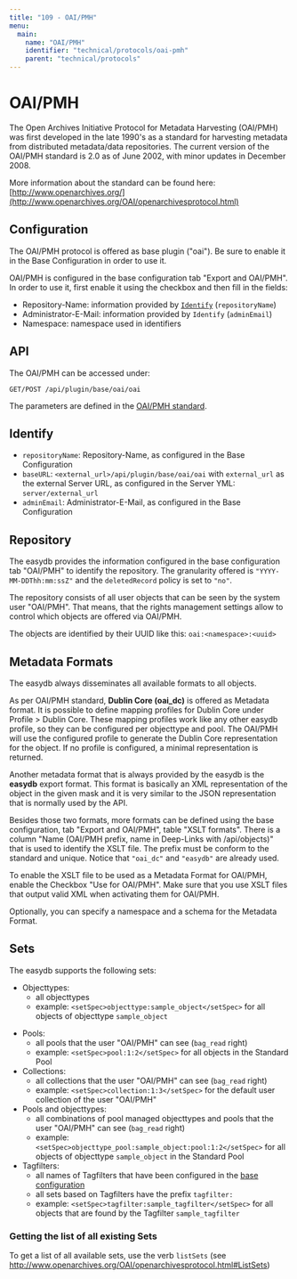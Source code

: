 ```yaml
---
title: "109 - OAI/PMH"
menu:
  main:
    name: "OAI/PMH"
    identifier: "technical/protocols/oai-pmh"
    parent: "technical/protocols"
---
```


# OAI/PMH

The Open Archives Initiative Protocol for Metadata Harvesting (OAI/PMH) was first developed in the late 1990's as a standard for harvesting metadata from distributed metadata/data repositories. The current version of the OAI/PMH standard is 2.0 as of June 2002, with minor updates in December 2008.

More information about the standard can be found here: [http://www.openarchives.org/](http://www.openarchives.org/OAI/openarchivesprotocol.html)

## Configuration

The OAI/PMH protocol is offered as base plugin ("oai"). Be sure to enable it in the Base Configuration in order to use it.

OAI/PMH is configured in the base configuration tab "Export and OAI/PMH". In order to use it, first enable it using the checkbox and then fill in the fields:

- Repository-Name: information provided by [`Identify`](#identify) (`repositoryName`)
- Administrator-E-Mail: information provided by `Identify` (`adminEmail`)
- Namespace: namespace used in identifiers

## API

The OAI/PMH can be accessed under:

    GET/POST /api/plugin/base/oai/oai

The parameters are defined in the [OAI/PMH standard](http://www.openarchives.org/OAI/openarchivesprotocol.html).

## <a name="Identify"></a>Identify

- `repositoryName`: Repository-Name, as configured in the Base Configuration
- `baseURL`: `<external_url>/api/plugin/base/oai/oai` with `external_url` as the external Server URL, as configured in the Server YML: `server/external_url`
- `adminEmail`: Administrator-E-Mail, as configured in the Base Configuration

## <a name="Repository"></a>Repository

The easydb provides the information configured in the base configuration tab "OAI/PMH" to identify the repository.
The granularity offered is `"YYYY-MM-DDThh:mm:ssZ"` and the `deletedRecord` policy is set to `"no"`.

The repository consists of all user objects that can be seen by the system user "OAI/PMH".
That means, that the rights management settings allow to control which objects are offered via OAI/PMH.

The objects are identified by their UUID like this: `oai:<namespace>:<uuid>`

## Metadata Formats

The easydb always disseminates all available formats to all objects.

As per OAI/PMH standard, **Dublin Core (oai_dc)** is offered as Metadata format.
It is possible to define mapping profiles for Dublin Core under Profile > Dublin Core.
These mapping profiles work like any other easydb profile, so they can be configured per objecttype and pool.
The OAI/PMH will use the configured profile to generate the Dublin Core representation for the object.
If no profile is configured, a minimal representation is returned.

Another metadata format that is always provided by the easydb is the **easydb** export format.
This format is basically an XML representation of the object in the given mask and it is very similar to the JSON representation that is normally used by the API.

Besides those two formats, more formats can be defined using the base configuration, tab "Export and OAI/PMH", table "XSLT formats".
There is a column "Name (OAI/PMH prefix, name in Deep-Links with /api/objects)" that is used to identify the XSLT file. The prefix must be conform to the standard and unique.
Notice that `"oai_dc"` and `"easydb"` are already used.

To enable the XSLT file to be used as a Metadata Format for OAI/PMH, enable the Checkbox "Use for OAI/PMH". Make sure that you use XSLT files that output valid XML when activating them for OAI/PMH.

Optionally, you can specify a namespace and a schema for the Metadata Format.

## Sets

The easydb supports the following sets:

* Objecttypes:
  - all objecttypes
  - example: `<setSpec>objecttype:sample_object</setSpec>` for all objects of objecttype `sample_object`
- Pools:
  - all pools that the user "OAI/PMH" can see (`bag_read` right)
  - example: `<setSpec>pool:1:2</setSpec>` for all objects in the Standard Pool
- Collections:
  - all collections that the user "OAI/PMH" can see (`bag_read` right)
  - example: `<setSpec>collection:1:3</setSpec>` for the default user collection of the user "OAI/PMH"
- Pools and objecttypes:
  - all combinations of pool managed objecttypes and pools that the user "OAI/PMH" can see (`bag_read` right)
  - example: `<setSpec>objecttype_pool:sample_object:pool:1:2</setSpec>` for all objects of objecttype `sample_object` in the Standard Pool
- Tagfilters:
  - all names of Tagfilters that have been configured in the [base configuration](/en/webfrontend/administration/base-config/export/#oai-pmh)
  - all sets based on Tagfilters have the prefix `tagfilter:`
  - example: `<setSpec>tagfilter:sample_tagfilter</setSpec>` for all objects that are found by the Tagfilter `sample_tagfilter`

### Getting the list of all existing Sets

To get a list of all available sets, use the verb `listSets` (see http://www.openarchives.org/OAI/openarchivesprotocol.html#ListSets)
